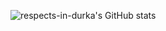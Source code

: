 <!--
**respects-in-durka/respects-in-durka** is a ✨ _special_ ✨ repository because its `README.md` (this file) appears on your GitHub profile.
Here are some ideas to get you started:
- 🔭 I’m currently working on ...
- 🌱 I’m currently learning ...
- 👯 I’m looking to collaborate on ...
- 🤔 I’m looking for help with ...
- 💬 Ask me about ...
- 📫 How to reach me: ...
- &show_icons=true&count_private=true&title_color=0CA35F
- 😄 Pronouns: ...
- ⚡ Fun fact: ...
-->
![respects-in-durka's GitHub stats](https://github-readme-stats.vercel.app/api?username=respects-in-durka&bg_color=0,1CB5E0,000046&hide_border=true&layout=compact&title_color=FFF&text_color=FFF&show_icons=true&icon_color=FFF&locale=ru&border_radius=10)
